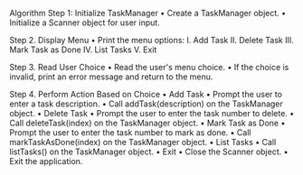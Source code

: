Algorithm
Step 1: Initialize TaskManager
•	Create a TaskManager object.
•	Initialize a Scanner object for user input.

Step 2. Display Menu
•	Print the menu options:
I.	Add Task
II.	Delete Task
III.	Mark Task as Done
IV.	List Tasks
V.	Exit

Step 3. Read User Choice
•	Read the user's menu choice.
•	If the choice is invalid, print an error message and return to the menu.

Step 4. Perform Action Based on Choice
•	Add Task
•	Prompt the user to enter a task description.
•	Call addTask(description) on the TaskManager object.
•	Delete Task
•	Prompt the user to enter the task number to delete.
•	Call deleteTask(index) on the TaskManager object.
•	Mark Task as Done
•	Prompt the user to enter the task number to mark as done.
•	Call markTaskAsDone(index) on the TaskManager object.
•	List Tasks
•	Call listTasks() on the TaskManager object.
•	Exit
•	Close the Scanner object.
•	Exit the application.
